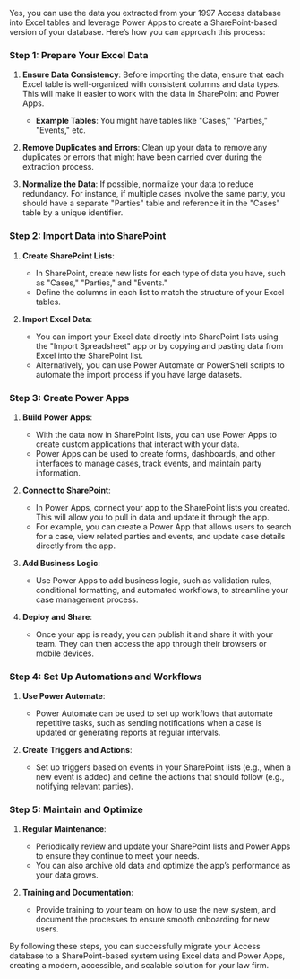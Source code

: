 Yes, you can use the data you extracted from your 1997 Access database into Excel tables and leverage Power Apps to create a SharePoint-based version of your database. Here’s how you can approach this process:

### **Step 1: Prepare Your Excel Data**
1. **Ensure Data Consistency**: Before importing the data, ensure that each Excel table is well-organized with consistent columns and data types. This will make it easier to work with the data in SharePoint and Power Apps.
   - **Example Tables**: You might have tables like "Cases," "Parties," "Events," etc.

2. **Remove Duplicates and Errors**: Clean up your data to remove any duplicates or errors that might have been carried over during the extraction process.

3. **Normalize the Data**: If possible, normalize your data to reduce redundancy. For instance, if multiple cases involve the same party, you should have a separate "Parties" table and reference it in the "Cases" table by a unique identifier.

### **Step 2: Import Data into SharePoint**
1. **Create SharePoint Lists**:
   - In SharePoint, create new lists for each type of data you have, such as "Cases," "Parties," and "Events."
   - Define the columns in each list to match the structure of your Excel tables.

2. **Import Excel Data**:
   - You can import your Excel data directly into SharePoint lists using the "Import Spreadsheet" app or by copying and pasting data from Excel into the SharePoint list.
   - Alternatively, you can use Power Automate or PowerShell scripts to automate the import process if you have large datasets.

### **Step 3: Create Power Apps**
1. **Build Power Apps**:
   - With the data now in SharePoint lists, you can use Power Apps to create custom applications that interact with your data.
   - Power Apps can be used to create forms, dashboards, and other interfaces to manage cases, track events, and maintain party information.

2. **Connect to SharePoint**:
   - In Power Apps, connect your app to the SharePoint lists you created. This will allow you to pull in data and update it through the app.
   - For example, you can create a Power App that allows users to search for a case, view related parties and events, and update case details directly from the app.

3. **Add Business Logic**:
   - Use Power Apps to add business logic, such as validation rules, conditional formatting, and automated workflows, to streamline your case management process.

4. **Deploy and Share**:
   - Once your app is ready, you can publish it and share it with your team. They can then access the app through their browsers or mobile devices.

### **Step 4: Set Up Automations and Workflows**
1. **Use Power Automate**:
   - Power Automate can be used to set up workflows that automate repetitive tasks, such as sending notifications when a case is updated or generating reports at regular intervals.

2. **Create Triggers and Actions**:
   - Set up triggers based on events in your SharePoint lists (e.g., when a new event is added) and define the actions that should follow (e.g., notifying relevant parties).

### **Step 5: Maintain and Optimize**
1. **Regular Maintenance**:
   - Periodically review and update your SharePoint lists and Power Apps to ensure they continue to meet your needs. 
   - You can also archive old data and optimize the app’s performance as your data grows.

2. **Training and Documentation**:
   - Provide training to your team on how to use the new system, and document the processes to ensure smooth onboarding for new users.

By following these steps, you can successfully migrate your Access database to a SharePoint-based system using Excel data and Power Apps, creating a modern, accessible, and scalable solution for your law firm.







